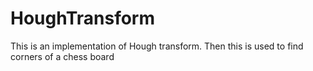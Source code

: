 # HoughTransform
This is an implementation of Hough transform. Then this is used to find corners of a chess board
